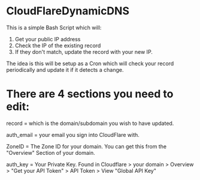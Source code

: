 # CloudFlareDynamicDNS

This is a simple Bash Script which will:
1. Get your public IP address
2. Check the IP of the existing record
3. If they don't match, update the record with your new IP.

The idea is this will be setup as a Cron which will check your record periodically and update it if it detects a change.

# There are 4 sections you need to edit:
record = which is the domain/subdomain you wish to have updated.

auth_email = your email you sign into CloudFlare with.

ZoneID = The Zone ID for your domain. You can get this from the "Overview" Section of your domain.

auth_key = Your Private Key. Found in Cloudflare > your domain > Overview > "Get your API Token" > API Token > View "Global API Key"
